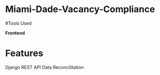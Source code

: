 # Miami-Dade-Vacancy-Compliance

#Tools Used

__Frontend__

# Features
Django REST API
Data Reconcilitation
